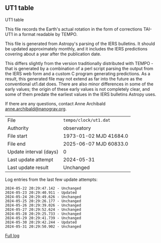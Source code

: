 
## UT1 table

UT1 table

This file records the Earth's actual rotation in the form of
corrections TAI-UT1 in a format readable by TEMPO.

This file is generated from Astropy's parsing of the IERS
bulletins. It should be updated approximately monthly, and it
includes the IERS predictions covering about a year after the
publication date.

This differs slightly from the version traditionally distributed
with TEMPO - that is generated by a combination of a perl script
parsing the output from the IERS web form and a custom C program
generating predictions. As a result, this generated file may not
extend as far into the future as the conventional ut1.dat does.
There are also minor differences in some of the early values; the
origin of these early values is not completely clear, and some of
them predate the earliest values in the IERS bulletins Astropy uses.

If there are any questions, contact Anne Archibald
<anne.archibald@nanograv.org>.

|     |     |
|:--- |:--- |
| File | `tempo/clock/ut1.dat` |
| Authority | observatory |
| File start | 1973-01-02 MJD 41684.0 |
| File end | 2025-06-07 MJD 60833.0 |
| Update interval (days) | 0 |
| Last update attempt | 2024-05-31 |
| Last update result | Unchanged |

Log entries from the last few update attempts:
```
2024-05-22 20:29:47.142 - Unchanged
2024-05-23 20:29:40.911 - Updated
2024-05-24 20:29:49.626 - Unchanged
2024-05-25 20:29:26.177 - Unchanged
2024-05-26 20:29:39.026 - Unchanged
2024-05-27 20:29:52.624 - Unchanged
2024-05-28 20:29:25.733 - Unchanged
2024-05-29 20:29:41.739 - Unchanged
2024-05-30 20:29:42.244 - Updated
2024-05-31 20:29:50.902 - Unchanged
```
[Full log](https://raw.githubusercontent.com/ipta/pulsar-clock-corrections/main/log/tempo/clock/ut1.dat.log)
